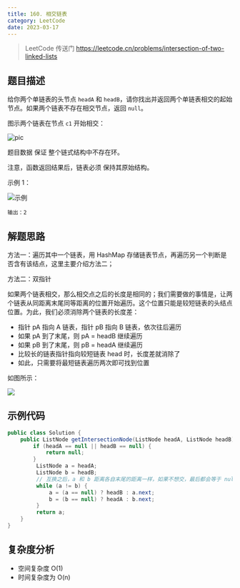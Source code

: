 ```yaml
---
title: 160. 相交链表
category: LeetCode
date: 2023-03-17
---
```


> LeetCode 传送门 https://leetcode.cn/problems/intersection-of-two-linked-lists

## 题目描述

给你两个单链表的头节点 `headA` 和 `headB`，请你找出并返回两个单链表相交的起始节点。如果两个链表不存在相交节点，返回 `null`。

图示两个链表在节点 `c1` 开始相交：

![pic](https://assets.leetcode-cn.com/aliyun-lc-upload/uploads/2018/12/14/160_statement.png)

题目数据 保证 整个链式结构中不存在环。

注意，函数返回结果后，链表必须 保持其原始结构。

示例 1：

![示例 ](https://assets.leetcode.com/uploads/2018/12/13/160_example_2.png)

```
输出：2
```

## 解题思路

方法一：遍历其中一个链表，用 HashMap 存储链表节点，再遍历另一个判断是否含有该结点，这里主要介绍方法二；

方法二：双指针

 如果两个链表相交，那么相交点之后的长度是相同的；我们需要做的事情是，让两个链表从同距离末尾同等距离的位置开始遍历。这个位置只能是较短链表的头结点位置。为此，我们必须消除两个链表的长度差：

- 指针 pA 指向 A 链表，指针 pB 指向 B 链表，依次往后遍历
- 如果 pA 到了末尾，则 pA = headB 继续遍历
- 如果 pB 到了末尾，则 pB = headA 继续遍历
- 比较长的链表指针指向较短链表 head 时，长度差就消除了
- 如此，只需要将最短链表遍历两次即可找到位置

如图所示：

![](https://pic.leetcode-cn.com/e86e947c8b87ac723b9c858cd3834f9a93bcc6c5e884e41117ab803d205ef662-%E7%9B%B8%E4%BA%A4%E9%93%BE%E8%A1%A8.png)

## 示例代码

```java
public class Solution {
    public ListNode getIntersectionNode(ListNode headA, ListNode headB) {
        if (headA == null || headB == null) {
            return null;
        }
         ListNode a = headA;
         ListNode b = headB;
         // 互换之后，a 和 b 距离各自末尾的距离一样，如果不想交，最后都会等于 null，退出循环
         while (a != b) {
             a = (a == null) ? headB : a.next;
             b = (b == null) ? headA : b.next;
         }
         return a;
    }
}
```

## 复杂度分析

- 空间复杂度 O(1) 
- 时间复杂度为 O(n)